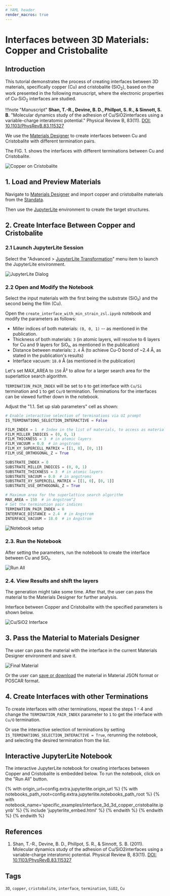 ```yaml
---
# YAML header
render_macros: true
---
```


# Interfaces between 3D Materials: Copper and Cristobalite

## Introduction

This tutorial demonstrates the process of creating interfaces between 3D materials, specifically copper (Cu) and cristobalite (SiO<sub>2</sub>), based on the work presented in the following manuscript, where the electronic properties of Cu-SiO<sub>2</sub> interfaces are studied.

!!!note "Manuscript"
    **Shan, T.-R., Devine, B. D., Phillpot, S. R., & Sinnott, S. B.** 
    "Molecular dynamics study of the adhesion of Cu/SiO2interfaces using a variable-charge interatomic potential."
    Physical Review B, 83(11). 
    [DOI: 10.1103/PhysRevB.83.115327](https://doi.org/10.1103/PhysRevB.83.115327) 


We use the [Materials Designer](../../../materials-designer/overview.md) to create interfaces between Cu and Cristobalite with different termination pairs.

The FIG. 1. shows the interfaces with different terminations between Cu and Cristobalite.

![Copper on Cristobalite](/images/tutorials/materials/interfaces/interface_3d_3d_copper_cristobalite/0-figure-from-manuscript.webp   "Copper on Cristobalite, FIG. 1")


## 1. Load and Preview Materials

Navigate to [Materials Designer](../../../materials-designer/overview.md) and import copper and cristobalite materials from the [Standata](../../../materials-designer/header-menu/input-output/standata-import.md).

Then use the [JupyterLite](../../../jupyterlite/overview.md) environment to create the target structures.


## 2. Create Interface Between Copper and Cristobalite

### 2.1 Launch JupyterLite Session

Select the "Advanced > [JupyterLite Transformation](../../../materials-designer/header-menu/advanced/jupyterlite-dialog.md)" menu item to launch the JupyterLite environment.

![JupyterLite Dialog](/images/jupyterlite/md-advanced-jl.webp "JupyterLite Dialog")


### 2.2 Open and Modify the Notebook

Select the input materials with the first being the substrate (SiO₂) and the second being the film (Cu).

Open the `create_interface_with_min_strain_zsl.ipynb` notebook and modify the parameters as follows:

- Miller indices of both materials: `(0, 0, 1)` -- as mentioned in the publication.
- Thickness of both materials: `3` (in atomic layers, will resolve to 6 layers for Cu and 9 layers for SiO₂, as mentioned in the publication)
- Distance between materials: `2.4` Å (to achieve Cu-O bond of ~2.4 Å, as stated in the publication's results)
- Interface vacuum: `18.0` Å (as mentioned in the publication)

Let's set MAX_AREA to `150` Å² to allow for a larger search area for the superlattice search algorithm.

`TERMINATION_PAIR_INDEX` will be set to `0` to get interface with `Cu/Si` termination and `1` to get `Cu/O` termination. Terminations for the interfaces can be viewed further down in the notebook. 


Adjust the "1.1. Set up slab parameters" cell as shown:

```python
# Enable interactive selection of terminations via UI prompt
IS_TERMINATIONS_SELECTION_INTERACTIVE = False

FILM_INDEX = 1  # Index in the list of materials, to access as materials[FILM_INDEX]
FILM_MILLER_INDICES = (0, 0, 1)
FILM_THICKNESS = 3  # in atomic layers
FILM_VACUUM = 0.0  # in angstroms
FILM_XY_SUPERCELL_MATRIX = [[1, 0], [0, 1]]
FILM_USE_ORTHOGONAL_Z = True

SUBSTRATE_INDEX = 0
SUBSTRATE_MILLER_INDICES = (0, 0, 1)
SUBSTRATE_THICKNESS = 3  # in atomic layers
SUBSTRATE_VACUUM = 0.0  # in angstroms
SUBSTRATE_XY_SUPERCELL_MATRIX = [[1, 0], [0, 1]]
SUBSTRATE_USE_ORTHOGONAL_Z = True

# Maximum area for the superlattice search algorithm
MAX_AREA = 150  # in Angstrom^2
# Set the termination pair indices
TERMINATION_PAIR_INDEX = 0
INTERFACE_DISTANCE = 2.4  # in Angstrom
INTERFACE_VACUUM = 18.0  # in Angstrom
```

![Notebook setup](/images/tutorials/materials/interfaces/interface_3d_3d_copper_cristobalite/2-jl-setup-notebook.webp "Notebook setup")


### 2.3. Run the Notebook

After setting the parameters, run the notebook to create the interface between Cu and SiO₂.

![Run All](/images/jupyterlite/run-all.webp "Run All")

### 2.4. View Results and shift the layers

The generation might take some time.
After that, the user can pass the material to the Materials Designer for further analysis.

Interface between Copper and Cristobalite with the specified parameters is shown below.

![Cu/SiO2 Interface](/images/tutorials/materials/interfaces/interface_3d_3d_copper_cristobalite/3-jl-result-preview.webp "Cu/SiO2 Interface")


## 3. Pass the Material to Materials Designer

The user can pass the material with the interface in the current Materials Designer environment and save it.

![Final Material](/images/tutorials/materials/interfaces/interface_3d_3d_copper_cristobalite/5-wave-result.webp "Cu/SiO2 Interface")

Or the user can [save or download](../../../materials-designer/header-menu/input-output.md) the material in Material JSON format or POSCAR format.

## 4. Create Interfaces with other Terminations

To create interfaces with other terminations, repeat the steps 1 - 4 and change the `TERMINATION_PAIR_INDEX` parameter to `1` to get the interface with `Cu/O` termination.

Or use the interactive selection of terminations by setting `IS_TERMINATIONS_SELECTION_INTERACTIVE = True`, rerunning the notebook, and selecting the desired termination from the list. 


## Interactive JupyterLite Notebook

The interactive JupyterLite notebook for creating interfaces between Copper and Cristobalite is embedded below. To run the notebook, click on the "Run All" button.


{% with origin_url=config.extra.jupyterlite.origin_url %}
{% with notebooks_path_root=config.extra.jupyterlite.notebooks_path_root %}
{% with notebook_name='specific_examples/interface_3d_3d_copper_cristobalite.ipynb' %}
{% include 'jupyterlite_embed.html' %}
{% endwith %}
{% endwith %}
{% endwith %}

## References

1. Shan, T.-R., Devine, B. D., Phillpot, S. R., & Sinnott, S. B. (2011). 
    Molecular dynamics study of the adhesion of Cu/SiO2interfaces using a variable-charge interatomic potential. Physical Review B, 83(11). 
    [DOI: 10.1103/PhysRevB.83.115327](https://doi.org/10.1103/PhysRevB.83.115327)

## Tags

`3D`, `copper`, `cristobalite`, `interface`, `termination`, `SiO2`, `Cu`

